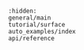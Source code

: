 ```{include} ../README.md

```

```{toctree}
:hidden:
general/main
tutorial/surface
auto_examples/index
api/reference
```
